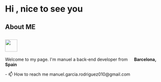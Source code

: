 # Hi , nice to see you

## <h2>About ME<h2/> <img src="https://github.com/Manueh9/Manueh9/assets/125912345/6c22cd23-c5d7-4181-a0a8-7bad0e58becd" width="40"/>

<p>Welcome to my page. I'm manuel a back-end developer from <img src="https://i.postimg.cc/RF3xXFRP/espana.png" width="13"/> <b>Barcelona, Spain </b></p>  
- 📫 How to reach me manuel.garcia.rodriguez010@gmail.com
<br/>



<!--



<h2>Lengauge and tools that im learning<h2/>
<h3 align="left">Connect with me:</h3>
<p align="left">
</p>


<h2 align="left">GitHub stats:</h2>
<p><img align="center" src="https://github-readme-streak-stats.herokuapp.com/?user=manueh9&" alt="manueh9" /></p>



<h2>Social media<h2/>
<img alt="Static Badge" src="https://img.shields.io/badge/Linkedin%20-%20linkedin?style=plastic&logo=Linkedin&color=blue"/>
  
 <img src="https://komarev.com/ghpvc/?username=manueh9&label=Profile%20views&color=0e75b6&style=flat" alt="manueh9" /> --!>

